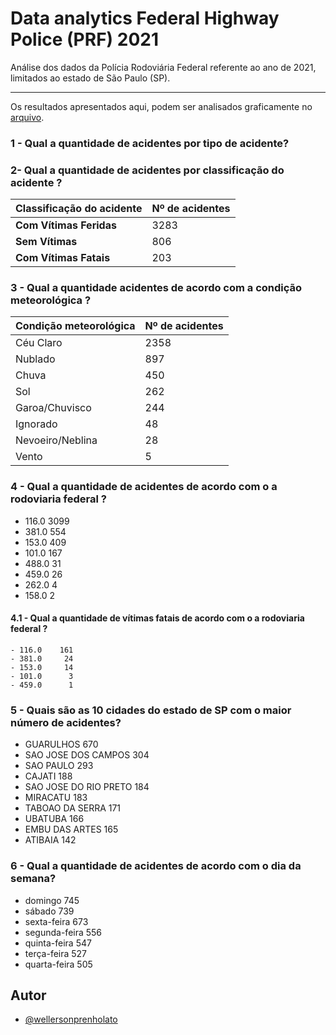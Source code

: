 # Data analytics Federal Highway Police (PRF) 2021
Análise dos dados da Polícia Rodoviária Federal referente ao ano de 2021, limitados ao estado de São Paulo (SP).

--- 
Os resultados apresentados aqui, podem ser analisados graficamente no [arquivo](https://github.com/WellersonPrenholato/data-analytics-PRF-2021/blob/main/PRF_2021.ipynb).


### 1 - Qual a quantidade de acidentes por tipo de acidente?

### 2- Qual a quantidade de acidentes por classificação do acidente ?

| Classificação do acidente   | Nº de acidentes       |
| :---------- | :--------- |
|**Com Vítimas Feridas**    |3283|
|**Sem Vítimas**             |806|
|**Com Vítimas Fatais**      |203|
  
### 3 - Qual a quantidade acidentes de acordo com a condição meteorológica ?

| Condição meteorológica    | Nº de acidentes |
| :---------- | :--------- |
|Céu Claro           |2358|
|Nublado              |897|
|Chuva                |450|
|Sol                  |262|
|Garoa/Chuvisco       |244|
|Ignorado              |48|
|Nevoeiro/Neblina      |28|
|Vento                  |5|

### 4 - Qual a quantidade de acidentes de acordo com o a rodoviaria federal ?
  - 116.0    3099
  - 381.0     554
  - 153.0     409
  - 101.0     167
  - 488.0      31
  - 459.0      26
  - 262.0       4
  - 158.0       2
  
  #### 4.1 - Qual a quantidade de vítimas fatais de acordo com o a rodoviaria federal ?
    - 116.0    161
    - 381.0     24
    - 153.0     14
    - 101.0      3
    - 459.0      1
    
 ### 5 - Quais são as 10 cidades do estado de SP com o maior número de acidentes?
  - GUARULHOS                670
  - SAO JOSE DOS CAMPOS      304
  - SAO PAULO                293
  - CAJATI                   188
  - SAO JOSE DO RIO PRETO    184
  - MIRACATU                 183
  - TABOAO DA SERRA          171
  - UBATUBA                  166
  - EMBU DAS ARTES           165
  - ATIBAIA                  142
  
 ### 6 - Qual a quantidade de acidentes de acordo com o dia da semana?
  - domingo          745
  - sábado           739
  - sexta-feira      673
  - segunda-feira    556
  - quinta-feira     547
  - terça-feira      527
  - quarta-feira     505
 
 ## Autor

- [@wellersonprenholato](https://github.com/WellersonPrenholato)
